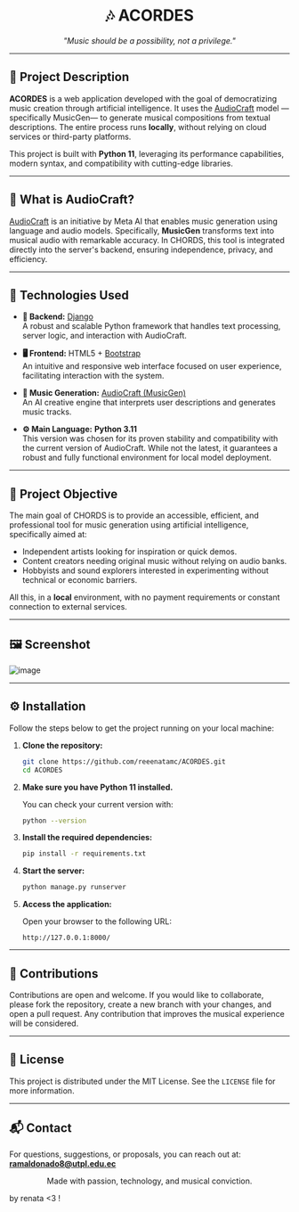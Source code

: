 <h1 align="center">🎶 ACORDES </h1>

<p align="center"><em>"Music should be a possibility, not a privilege."</em></p>

---

## 📝 Project Description

**ACORDES** is a web application developed with the goal of democratizing music creation through artificial intelligence. It uses the [AudioCraft](https://github.com/facebookresearch/audiocraft) model —specifically MusicGen— to generate musical compositions from textual descriptions. The entire process runs **locally**, without relying on cloud services or third-party platforms.

This project is built with **Python 11**, leveraging its performance capabilities, modern syntax, and compatibility with cutting-edge libraries.

---

## 🧠 What is AudioCraft?

[AudioCraft](https://github.com/facebookresearch/audiocraft) is an initiative by Meta AI that enables music generation using language and audio models. Specifically, **MusicGen** transforms text into musical audio with remarkable accuracy. In CHORDS, this tool is integrated directly into the server's backend, ensuring independence, privacy, and efficiency.

---

## 🧩 Technologies Used

- **🐍 Backend:** [Django](https://www.djangoproject.com/)  
  A robust and scalable Python framework that handles text processing, server logic, and interaction with AudioCraft.

- **🖥 Frontend:** HTML5 + [Bootstrap](https://getbootstrap.com/)  
  An intuitive and responsive web interface focused on user experience, facilitating interaction with the system.

- **🎵 Music Generation:** [AudioCraft (MusicGen)](https://github.com/facebookresearch/audiocraft)  
  An AI creative engine that interprets user descriptions and generates music tracks.

- **⚙️ Main Language:** **Python 3.11**  
  This version was chosen for its proven stability and compatibility with the current version of AudioCraft. While not the latest, it guarantees a robust and fully functional environment for local model deployment.

---

## 🎯 Project Objective

The main goal of CHORDS is to provide an accessible, efficient, and professional tool for music generation using artificial intelligence, specifically aimed at:

- Independent artists looking for inspiration or quick demos.
- Content creators needing original music without relying on audio banks.
- Hobbyists and sound explorers interested in experimenting without technical or economic barriers.

All this, in a **local** environment, with no payment requirements or constant connection to external services.

---

## 🖼 Screenshot

![image](https://github.com/user-attachments/assets/8f5444d6-b31c-4ad8-ad47-be274bb632d0)


---

## ⚙️ Installation

Follow the steps below to get the project running on your local machine:

1. **Clone the repository:**
   ```bash
   git clone https://github.com/reeenatamc/ACORDES.git
   cd ACORDES
   ```

2. **Make sure you have Python 11 installed.**

   You can check your current version with:
   ```bash
   python --version
   ```

3. **Install the required dependencies:**
   ```bash
   pip install -r requirements.txt
   ```

4. **Start the server:**
   ```bash
   python manage.py runserver
   ```

5. **Access the application:**

   Open your browser to the following URL:
   ```
   http://127.0.0.1:8000/
   ```

---

## 🤝 Contributions

Contributions are open and welcome. If you would like to collaborate, please fork the repository, create a new branch with your changes, and open a pull request. Any contribution that improves the musical experience will be considered.

---

## 📄 License

This project is distributed under the MIT License. See the `LICENSE` file for more information.

---

## 📬 Contact

For questions, suggestions, or proposals, you can reach out at: **ramaldonado8@utpl.edu.ec**

<p align="center">Made with passion, technology, and musical conviction.</p>

by renata <3 !
